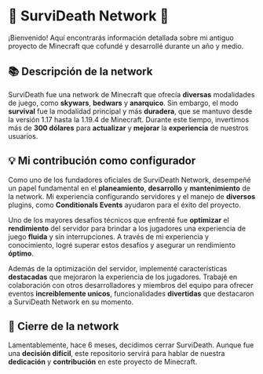 <div align="left">
<h1 align="left"> 🌟 SurviDeath Network  🚀</h1>
</div>

¡Bienvenido! Aquí encontrarás información detallada sobre mi antiguo proyecto de Minecraft que cofundé y desarrollé durante un año y medio.



## 📚 Descripción de la network

SurviDeath fue una network de Minecraft que ofrecía **diversas** modalidades de juego, como **skywars**, **bedwars** y **anarquico**. Sin embargo, el modo **survival**
fue la modalidad principal y más **duradera**, que se mantuvo desde la versión 1.17 hasta la 1.19.4 de Minecraft. Durante este tiempo, 
invertimos más de **300 dólares** para **actualizar** y **mejorar** la **experiencia** de nuestros usuarios.


## 💡 Mi contribución como configurador

Como uno de los fundadores oficiales de SurviDeath Network, desempeñé un papel fundamental en el **planeamiento**, **desarrollo** y **mantenimiento** de la network. 
Mi experiencia configurando servidores y el manejo de **diversos** plugins, como **Conditionals Events** ayudaron para el éxito del proyecto.


Uno de los mayores desafíos técnicos que enfrenté fue **optimizar** el **rendimiento** del servidor para brindar a los jugadores una experiencia 
de juego **fluida** y sin interrupciones. A través de mi experiencia y conocimiento, logré superar estos desafíos y asegurar un rendimiento **óptimo**.


Además de la optimización del servidor, implementé características **destacadas** que mejoraron la experiencia de los jugadores. 
Trabajé en colaboración con otros desarrolladores y miembros del equipo para ofrecer eventos **increiblemente unicos**,
funcionalidades **divertidas** que destacaron a SurviDeath Network en su momento.


## 🚧 Cierre de la network

Lamentablemente, hace 6 meses, decidimos cerrar SurviDeath. Aunque fue una **decisión difícil**, 
este repositorio servirá para hablar de nuestra **dedicación** y **contribución** en este proyecto de Minecraft.
